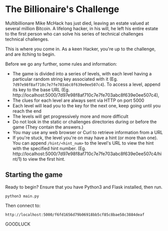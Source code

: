 # The Billionaire's Challenge

Multibillionare Mike McHack has just died, leaving an estate valued at several
million Bitcoin. A lifelong hacker, in his will, he left his entire estate to
the first person who can solve his series of technical challenges technical
challenges.

This is where you come in. As a keen Hacker, you're up to the challenge, and
are itching to begin.

Before we go any further, some rules and information:
- The game is divided into a series of levels, with each level having a particular
  random string key associated with it (Eg.
  `7d97e98f8af710c7e7fe703abc8f639e0ee507c4`). To access a level, append its key to
  the base URL (Eg. http://localhost:5000/7d97e98f8af710c7e7fe703abc8f639e0ee507c4),
- The clues for each level are always sent via HTTP on port 5000
- Each level will lead you to the key for the next one, keep going until you
  reach the end
- The levels will get progressively more and more difficult
- Do not look in the static or challenges directories during or before the game
  (They contain the answers.)
- You may use any web browser or Curl to retrieve information from a URL
- If you're stuck, the level you're on may have a hint (or more than one). You
  can append `/hint/<hint_num>` to the level's URL to view the hint with the
  specified hint number.
  (Eg. http://localhost:5000/7d97e98f8af710c7e7fe703abc8f639e0ee507c4/hint/1)
  to view the first hint.

## Starting the game

Ready to begin? Ensure that you have Python3 and Flask installed, then run.

`python3 main.py`

Then connect to:

`http://localhost:5000/f6fd1656d79b06918bb5cf85c8bae58c3884deaf`

GOODLUCK
